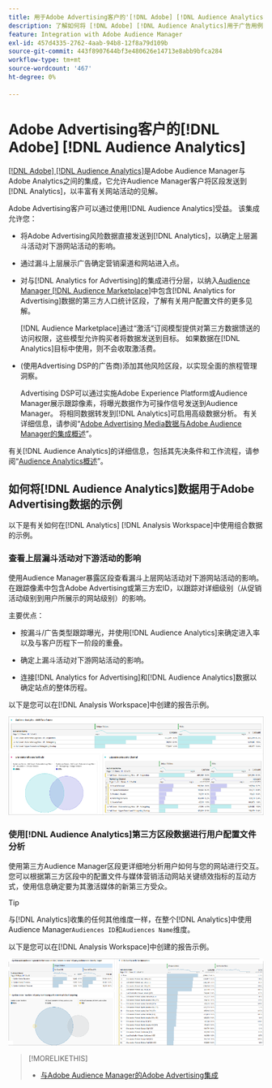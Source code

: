 ```yaml
---
title: 用于Adobe Advertising客户的'[!DNL Adobe] [!DNL Audience Analytics] '
description: 了解如何将 [!DNL Adobe] [!DNL Audience Analytics]用于广告用例
feature: Integration with Adobe Audience Manager
exl-id: 457d4335-2762-4aab-94b8-12f8a79d109b
source-git-commit: 443f8907644bf3e480626e14713e8abb9bfca284
workflow-type: tm+mt
source-wordcount: '467'
ht-degree: 0%

---
```


# Adobe Advertising客户的[!DNL Adobe] [!DNL Audience Analytics]

[[!DNL Adobe] [!DNL Audience Analytics]](https://experienceleague.adobe.com/docs/analytics/integration/audience-analytics/mc-audiences-aam.html?lang=zh-Hans)是Adobe Audience Manager与Adobe Analytics之间的集成，它允许Audience Manager客户将区段发送到[!DNL Analytics]，以丰富有关网站活动的见解。

Adobe Advertising客户可以通过使用[!DNL Audience Analytics]受益。 该集成允许您：

* 将Adobe Advertising风险数据直接发送到[!DNL Analytics]，以确定上层漏斗活动对下游网站活动的影响。

* 通过漏斗上层展示广告确定营销渠道和网站进入点。

* 对与[!DNL Analytics for Advertising]的集成进行分层，以纳入[Audience Manager [!DNL Audience Marketplace]](https://experienceleague.adobe.com/docs/audience-manager/user-guide/features/audience-marketplace/audience-marketplace.html?lang=zh-Hans)中包含[!DNL Analytics for Advertising]数据的第三方人口统计区段，了解有关用户配置文件的更多见解。

  [!DNL Audience Marketplace]通过“激活”订阅模型提供对第三方数据馈送的访问权限，这些模型允许购买者将数据发送到目标。 如果数据在[!DNL Analytics]目标中使用，则不会收取激活费。

* (使用Advertising DSP的广告商)添加其他风险区段，以实现全面的旅程管理洞察。

  Advertising DSP可以通过实施Adobe Experience Platform或Audience Manager展示跟踪像素，将曝光数据作为可操作信号发送到Audience Manager。 将相同数据转发到[!DNL Analytics]可启用高级数据分析。 有关详细信息，请参阅“[Adobe Advertising Media数据与Adobe Audience Manager的集成概述](/help/integrations/audience-manager/media-data-integration/overview.md)”。

有关[!DNL Audience Analytics]的详细信息，包括其先决条件和工作流程，请参阅“[Audience Analytics概述](https://experienceleague.adobe.com/docs/analytics/integration/audience-analytics/mc-audiences-aam.html?lang=zh-Hans)”。

## 如何将[!DNL Audience Analytics]数据用于Adobe Advertising数据的示例

以下是有关如何在[!DNL Analytics] [!DNL Analysis Workspace]中使用组合数据的示例。

### 查看上层漏斗活动对下游活动的影响

使用Audience Manager暴露区段查看漏斗上层网站活动对下游网站活动的影响。 在跟踪像素中包含Adobe Advertising或第三方宏ID，以跟踪对详细级别（从促销活动级别到用户所展示的网站级别）的影响。

主要优点：

* 按漏斗/广告类型跟踪曝光，并使用[!DNL Audience Analytics]来确定进入率以及与客户历程下一阶段的重叠。

* 确定上漏斗活动对下游网站活动的影响。

* 连接[!DNL Analytics for Advertising]<!-- which doesn't include the last exposure event -->和[!DNL Audience Analytics]数据<!-- (which includes the user's last exposure event) -->以确定站点的整体历程。

以下是您可以在[!DNL Analysis Workspace]中创建的报告示例。

![查看上层漏斗活动对下游网站活动的影响](/help/integrations/assets/audience-analytics-upper-funnel-exposure.png)

### 使用[!DNL Audience Analytics]第三方区段数据进行用户配置文件分析

使用第三方Audience Manager区段更详细地分析用户如何与您的网站进行交互。 您可以根据第三方区段中的配置文件与媒体营销活动网站关键绩效指标的互动方式，使用信息确定要为其激活媒体的新第三方受众。

>[!TIP]
> 与[!DNL Analytics]收集的任何其他维度一样，在整个[!DNL Analytics]中使用Audience Manager`Audiences ID`和`Audiences Name`维度。

以下是您可以在[!DNL Analysis Workspace]中创建的报告示例。

![使用第三方区段丰富用户配置文件分析](/help/integrations/assets/audience-analytics-third-party-report.png)

>[!MORELIKETHIS]
>
>* [与Adobe Audience Manager的Adobe Advertising集成](/help/integrations/audience-manager/overview.md)
